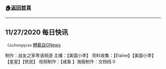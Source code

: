 ###  [:house:返回首頁](https://github.com/ourhimalayas/txt)
---

## 11/27/2020 每日快讯
` Caihongqiao` [轉載自GNews](https://gnews.org/zh-hans/600909/)

制作：战友之家粤语频道
主播：【美国小李】 资料收集：【Elaine】【美国小李】【星星】【侬民】 视频制作：【咸鱼 】海报制作：文绉绉
0
